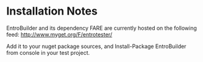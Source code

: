 # Installation Notes #

EntroBuilder and its dependency FARE are currently hosted on the following feed: http://www.myget.org/F/entrotester/

Add it to your nuget package sources, and Install-Package EntroBuilder from console in your test project.
